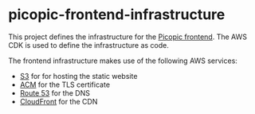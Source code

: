 # picopic-frontend-infrastructure

This project defines the infrastructure for the [Picopic frontend][1].
The AWS CDK is used to define the infrastructure as code.

The frontend infrastructure makes use of the following AWS services:

* [S3](https://aws.amazon.com/s3/) for for hosting the static website
* [ACM](https://aws.amazon.com/certificate-manager/) for the TLS certificate
* [Route 53](https://aws.amazon.com/route53/) for the DNS
* [CloudFront](https://aws.amazon.com/cloudfront/) for the CDN

[1]: https://github.com/jmp/picopic-frontend